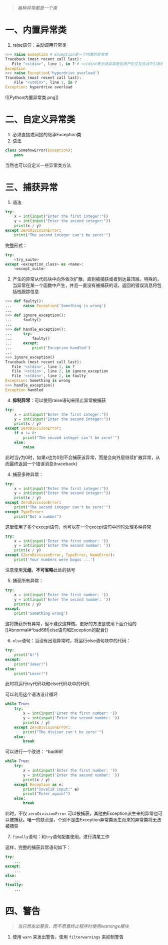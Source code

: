 >*每种异常都是一个类*

# 一、内置异常类

1. raise语句：主动调用异常类
```python
>>> raise Exception # Exception是一个内置的异常类
Traceback (most recent call last): 
   File "<stdin>", line 1, in ? # <stdin>表示该异常是由用户在交互会话中引发的，而不是来自文件中的代码
Exception
>>> raise Exception('hyperdrive overload') 
Traceback (most recent call last): 
    File "<stdin>", line 1, in ? 
Exception: hyperdrive overload
```

![[Python内置异常类.png]]

# 二、自定义异常类

1. 必须直接或间接的继承Exception类
2. 语法
```python
class SomehowError(Exception):
	pass
```
当然也可以自定义一些异常类方法

# 三、捕获异常

1. 语法
```python
try:
	x = int(input("Enter the first integer:"))
	y = int(input("Enter the second integer:"))
	print(x / y)
except ZeroDivisionError:
	print("The second integer can't be zero!'")
```
完整形式：
```python
try:
	<try_suite>
except <exception_class> as <name>:
	<except_suite>
```

2. 产生的异常从代码块中向外依次扩散，直到被捕获或者到达最顶层。特殊的，当异常在某一个函数中产生，并且一直没有被捕获的话，返回的错误消息将包括栈跟踪信息
```python
>>> def faulty(): 
...     raise Exception('Something is wrong') 
... 
>>> def ignore_exception(): 
...     faulty() 
... 
>>> def handle_exception(): 
...     try: 
...         faulty() 
...     except:
...         print('Exception handled') 
... 
>>> ignore_exception() 
Traceback (most recent call last): 
   File '<stdin>', line 1, in ? 
   File '<stdin>', line 2, in ignore_exception 
   File '<stdin>', line 2, in faulty 
Exception: Something is wrong 
>>> handle_exception() 
Exception handled
```

4. **抑制异常**：可以使用raise语句来阻止异常被捕获
```python
try:
	x = int(input("Enter the first integer:"))
	y = int(input("Enter the second integer:"))
	print(x / y)
except ZeroDivisionError:
	if x != 0:
		print("The second integer can't be zero!'")
	else:
		raise
```
此时当y为0时，如果x也为0则不会捕获该异常，而是会向外层继续扩散异常，从而最终返回一个错误消息(traceback)

4. 捕获多种异常：
```python
try:
	x = int(input("Enter the first integer:"))
	y = int(input("Enter the second integer:"))
	print(x / y)
except ZeroDivisionError:
	print("The second integer can't be zero!'")
except TypeError:
	print("Not a number")
```
这里使用了多个except语句，也可以在一个except语句中同时处理多种异常
```python
try: 
	x = int(input('Enter the first number: ')) 
	y = int(input('Enter the second number: ')) 
	print(x / y) 
except (ZeroDivisionError, TypeError, NameError): 
	print('Your numbers were bogus ...')
```
注意使用**元组**，**不可省略**此处的括号

5. 捕获所有异常：
```python
try: 
	x = int(input('Enter the first number: ')) 
	y = int(input('Enter the second number: ')) 
	print(x / y) 
except: 
	print('Something wrong')
```
这将捕获所有异常，但不建议这样做。更好的方法是使用下面介绍的[[Abnormal#^bad66f|else语句和Exception的配合]]

6. `else`语句：当没有出现异常时，将运行else语句块中的代码：
```python
try:
	print("A!")
except:
	print("Joker!")
else:
	print("Loser!")
```
此时将运行try代码块和else代码块中的代码

可以利用这个语法设计循环
```python
while True:
	try:
		x = int(input('Enter the first number: ')) 
		y = int(input('Enter the second number: ')) 
		print(x / y)
	except ZeroDivisionError:
		print("The divisor can't be zero!'")
	else:
		break 
```

可以进行一个改进： ^bad66f
```python
while True:
	try:
		x = int(input('Enter the first number: ')) 
		y = int(input('Enter the second number: ')) 
		print(x / y)
	except Exception as e:
		print("Invalid input:" e)
		print("Enter again!")
	else:
		break
```
此时，不仅 `zeroDivisionError` 可以被捕获，其他由Exception派生来的异常也可以被捕获。唯一的缺点是，个别不是由Exception异常类派生而来的异常类将无法被捕获

7. `finally`语句：和`try`语句配套使用，进行清尾工作

这样，完整的捕获异常语句如下：
```python
try:
	...
except:
	...
else:
	...
finally:
	...
```

# 四、警告

>*当只想发出警告，而不愿意终止程序时使用warnings模块*

1. 使用 `warn` 来发出警告，使用 `filterwarnings` 来抑制警告